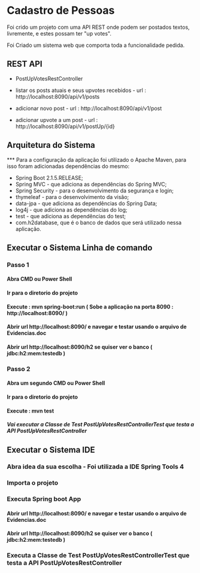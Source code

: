 # Cadastro de Pessoas

Foi crido um projeto com uma API REST onde podem ser postados textos, livremente, e estes possam ter "up votes".

Foi Criado um sistema web que comporta toda a funcionalidade pedida.

## REST API

 * PostUpVotesRestController
 
  * listar os posts atuais e seus upvotes recebidos - url : http://localhost:8090/api/v1/posts
  * adicionar novo post                             - url : http://localhost:8090/api/v1/post
  * adicionar upvote a um post                      - url : http://localhost:8090/api/v1/postUp/{id}
  
## Arquitetura do Sistema
 
 *** Para a configuração da aplicação foi utilizado o Apache Maven, para isso foram adicionadas dependências do mesmo:

  * Spring Boot 2.1.5.RELEASE;
  * Spring MVC - que adiciona as dependências do Spring MVC;
  * Spring Security - para o desenvolvimento da segurança e login;
  * thymeleaf - para o desenvolvimento da visão;
  * data-jpa - que adiciona as dependências do Spring Data;
  * log4j - que adiciona as dependências do log;
  * test - que adiciona as dependências do test;
  * com.h2database, que é o banco de dados que será utilizado nessa aplicação.
  
## Executar o Sistema Linha de comando

  ### Passo 1

  #### Abra CMD ou Power Shell
  
  #### Ir para o diretorio do projeto
  
  #### Execute : mvn spring-boot:run ( Sobe a aplicação na porta 8090 : http://localhost:8090/  )
 
  #### Abrir url http://localhost:8090/ e navegar e testar usando o arquivo de Evidencias.doc
  
  #### Abrir url http://localhost:8090/h2 se quiser ver o banco ( jdbc:h2:mem:testedb )
  
  ### Passo 2

  #### Abra um segundo CMD ou Power Shell
	
  #### Ir para o diretorio do projeto
  
  #### Execute : mvn test 
  
  ##### Vai executar a Classe de Test PostUpVotesRestControllerTest que testa a API PostUpVotesRestController
  
## Executar o Sistema IDE

  ### Abra idea da sua escolha - Foi utilizada a IDE Spring Tools 4
  
  ### Importa o projeto
  
  ### Executa Spring boot App
  
  #### Abrir url http://localhost:8090/ e navegar e testar usando o arquivo de Evidencias.doc
  
  #### Abrir url http://localhost:8090/h2 se quiser ver o banco ( jdbc:h2:mem:testedb )
  
  ### Executa a Classe de Test PostUpVotesRestControllerTest que testa a API PostUpVotesRestController

